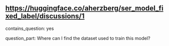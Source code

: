 ## https://huggingface.co/aherzberg/ser_model_fixed_label/discussions/1

contains_question: yes

question_part: Where can I find the dataset used to train this model?
